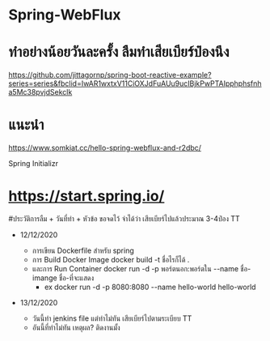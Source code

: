 # Spring-WebFlux

# ทำอย่างน้อยวันละครั้ง ลืมทำเสียเบียร์ป๋องนึง
https://github.com/jittagornp/spring-boot-reactive-example?series=series&fbclid=IwAR1wxtxV11CiOXJdFuAUu9ucIBjkPwPTAIpphphsfnha5Mc38pvjdSekclk

# แนะนำ
https://www.somkiat.cc/hello-spring-webflux-and-r2dbc/


Spring Initializr 
# https://start.spring.io/




#ประวัติการลืม  + วันที่ทำ + หัวข้อ  ขอจดไว้
จำได้ว่า เสียเบียร์ไปแล้วประมาณ 3-4ป๋อง TT


- 12/12/2020
   - การเขียน Dockerfile สำหรับ spring 
   - การ Build Docker Image  docker build -t ชื่อไรก็ได้ .
   - และการ Run Container docker run -d -p พอร์ตนอก:พอร์ตใน --name ชื่อ-imange ชื่อ-ที่จะแสดง
     - ex docker run -d -p 8080:8080 --name hello-world hello-world 

- 13/12/2020
  - วันนี้ทำ jenkins file แต่ทำไม่ทัน เสียเบียร์ไปตามระเบียบ TT 
  - อันนี้ที่ทำไม่ทัน เหตุผล? ติดงานมั้ง

